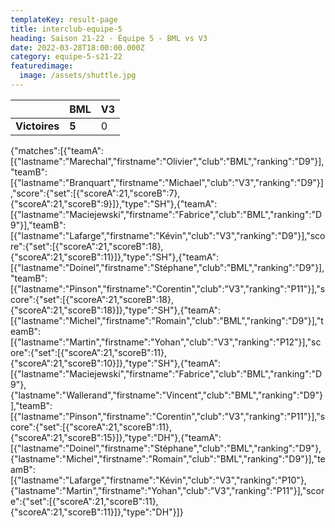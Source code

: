 ```yaml
---
templateKey: result-page
title: interclub-equipe-5
heading: Saison 21-22 - Équipe 5 - BML vs V3
date: 2022-03-28T18:00:00.000Z
category: equipe-5-s21-22
featuredimage:
  image: /assets/shuttle.jpg
---
```

|               | BML   | V3 |
| ------------- | ----- | --- |
| **Victoires** | **5** | 0   |

<scoreboard>{"matches":[{"teamA":[{"lastname":"Marechal","firstname":"Olivier","club":"BML","ranking":"D9"}],"teamB":[{"lastname":"Branquart","firstname":"Michael","club":"V3","ranking":"D9"}],"score":{"set":[{"scoreA":21,"scoreB":7},{"scoreA":21,"scoreB":9}]},"type":"SH"},{"teamA":[{"lastname":"Maciejewski","firstname":"Fabrice","club":"BML","ranking":"D9"}],"teamB":[{"lastname":"Lafarge","firstname":"Kévin","club":"V3","ranking":"D9"}],"score":{"set":[{"scoreA":21,"scoreB":18},{"scoreA":21,"scoreB":11}]},"type":"SH"},{"teamA":[{"lastname":"Doinel","firstname":"Stéphane","club":"BML","ranking":"D9"}],"teamB":[{"lastname":"Pinson","firstname":"Corentin","club":"V3","ranking":"P11"}],"score":{"set":[{"scoreA":21,"scoreB":18},{"scoreA":21,"scoreB":18}]},"type":"SH"},{"teamA":[{"lastname":"Michel","firstname":"Romain","club":"BML","ranking":"D9"}],"teamB":[{"lastname":"Martin","firstname":"Yohan","club":"V3","ranking":"P12"}],"score":{"set":[{"scoreA":21,"scoreB":11},{"scoreA":21,"scoreB":10}]},"type":"SH"},{"teamA":[{"lastname":"Maciejewski","firstname":"Fabrice","club":"BML","ranking":"D9"},{"lastname":"Wallerand","firstname":"Vincent","club":"BML","ranking":"D9"}],"teamB":[{"lastname":"Pinson","firstname":"Corentin","club":"V3","ranking":"P11"}],"score":{"set":[{"scoreA":21,"scoreB":11},{"scoreA":21,"scoreB":15}]},"type":"DH"},{"teamA":[{"lastname":"Doinel","firstname":"Stéphane","club":"BML","ranking":"D9"},{"lastname":"Michel","firstname":"Romain","club":"BML","ranking":"D9"}],"teamB":[{"lastname":"Lafarge","firstname":"Kévin","club":"V3","ranking":"P10"},{"lastname":"Martin","firstname":"Yohan","club":"V3","ranking":"P11"}],"score":{"set":[{"scoreA":21,"scoreB":11},{"scoreA":21,"scoreB":11}]},"type":"DH"}]}</scoreboard>